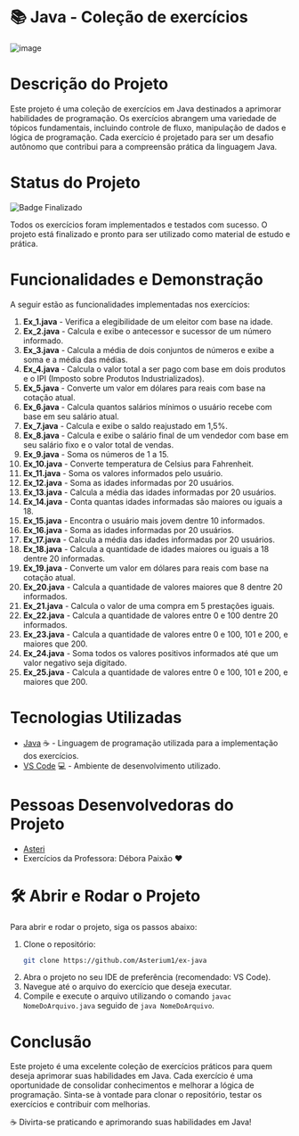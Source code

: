 
# 📚 Java - Coleção de exercícios
![image](https://github.com/pamyszz/ex-java-25/assets/153380356/9bbf4920-6cce-4524-b936-719d1fded4a9)

# Descrição do Projeto
Este projeto é uma coleção de exercícios em Java destinados a aprimorar habilidades de programação. Os exercícios abrangem uma variedade de tópicos fundamentais, incluindo controle de fluxo, manipulação de dados e lógica de programação. Cada exercício é projetado para ser um desafio autônomo que contribui para a compreensão prática da linguagem Java.

# Status do Projeto
![Badge Finalizado](http://img.shields.io/static/v1?label=STATUS&message=FINALIZADO&color=GREEN&style=for-the-badge)

Todos os exercícios foram implementados e testados com sucesso. O projeto está finalizado e pronto para ser utilizado como material de estudo e prática.

# Funcionalidades e Demonstração
A seguir estão as funcionalidades implementadas nos exercícios:

1. **Ex_1.java** - Verifica a elegibilidade de um eleitor com base na idade.
2. **Ex_2.java** - Calcula e exibe o antecessor e sucessor de um número informado.
3. **Ex_3.java** - Calcula a média de dois conjuntos de números e exibe a soma e a média das médias.
4. **Ex_4.java** - Calcula o valor total a ser pago com base em dois produtos e o IPI (Imposto sobre Produtos Industrializados).
5. **Ex_5.java** - Converte um valor em dólares para reais com base na cotação atual.
6. **Ex_6.java** - Calcula quantos salários mínimos o usuário recebe com base em seu salário atual.
7. **Ex_7.java** - Calcula e exibe o saldo reajustado em 1,5%.
8. **Ex_8.java** - Calcula e exibe o salário final de um vendedor com base em seu salário fixo e o valor total de vendas.
9. **Ex_9.java** - Soma os números de 1 a 15.
10. **Ex_10.java** - Converte temperatura de Celsius para Fahrenheit.
11. **Ex_11.java** - Soma os valores informados pelo usuário.
12. **Ex_12.java** - Soma as idades informadas por 20 usuários.
13. **Ex_13.java** - Calcula a média das idades informadas por 20 usuários.
14. **Ex_14.java** - Conta quantas idades informadas são maiores ou iguais a 18.
15. **Ex_15.java** - Encontra o usuário mais jovem dentre 10 informados.
16. **Ex_16.java** - Soma as idades informadas por 20 usuários.
17. **Ex_17.java** - Calcula a média das idades informadas por 20 usuários.
18. **Ex_18.java** - Calcula a quantidade de idades maiores ou iguais a 18 dentre 20 informadas.
19. **Ex_19.java** - Converte um valor em dólares para reais com base na cotação atual.
20. **Ex_20.java** - Calcula a quantidade de valores maiores que 8 dentre 20 informados.
21. **Ex_21.java** - Calcula o valor de uma compra em 5 prestações iguais.
22. **Ex_22.java** - Calcula a quantidade de valores entre 0 e 100 dentre 20 informados.
23. **Ex_23.java** - Calcula a quantidade de valores entre 0 e 100, 101 e 200, e maiores que 200.
24. **Ex_24.java** - Soma todos os valores positivos informados até que um valor negativo seja digitado.
25. **Ex_25.java** - Calcula a quantidade de valores entre 0 e 100, 101 e 200, e maiores que 200.

# Tecnologias Utilizadas
* [Java](https://www.java.com) ☕ - Linguagem de programação utilizada para a implementação dos exercícios.
* [VS Code](https://code.visualstudio.com) 💻 - Ambiente de desenvolvimento utilizado.

# Pessoas Desenvolvedoras do Projeto
* [Asteri](https://github.com/Asterium1)
* Exercícios da Professora: Débora Paixão ❤️

# 🛠️ Abrir e Rodar o Projeto
Para abrir e rodar o projeto, siga os passos abaixo:

1. Clone o repositório:
    ```bash
    git clone https://github.com/Asterium1/ex-java
    ```
2. Abra o projeto no seu IDE de preferência (recomendado: VS Code).
3. Navegue até o arquivo do exercício que deseja executar.
4. Compile e execute o arquivo utilizando o comando `javac NomeDoArquivo.java` seguido de `java NomeDoArquivo`.

# Conclusão
Este projeto é uma excelente coleção de exercícios práticos para quem deseja aprimorar suas habilidades em Java. Cada exercício é uma oportunidade de consolidar conhecimentos e melhorar a lógica de programação. Sinta-se à vontade para clonar o repositório, testar os exercícios e contribuir com melhorias.

☕ Divirta-se praticando e aprimorando suas habilidades em Java!
